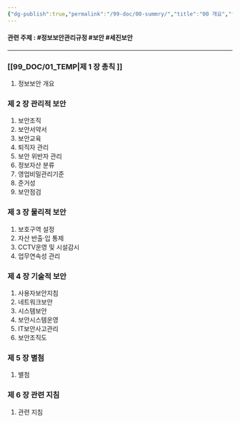 ```yaml
---
{"dg-publish":true,"permalink":"/99-doc/00-summry/","title":"00 개요","tags":["정보보안관리규정","보안","세진보안"],"noteIcon":"","created":"","updated":""}
---
```



#### 관련 주제 : #정보보안관리규정 #보안 #세진보안 
---

### [[99_DOC/01_TEMP\|제 1 장 총칙 ]]

1. 정보보안 개요

### 제 2 장 관리적 보안

1. 보안조직
2. 보안서약서
3. 보안교육
4. 퇴직자 관리
5. 보안 위반자 관리
6. 정보자산 분류
7. 영업비밀관리기준
8. 준거성
9. 보안점검

### 제 3 장 물리적 보안

1. 보호구역 설정
2. 자산 반출·입 통제
3. CCTV운영 및 시설감시
4. 업무연속성 관리

### 제 4 장 기술적 보안

1. 사용자보안지침
2. 네트워크보안
3. 시스템보안
4. 보안시스템운영
5. IT보안사고관리
6. 보안조직도

### 제 5 장 별첨

1. 별첨

### 제 6 장 관련 지침

1. 관련 지침